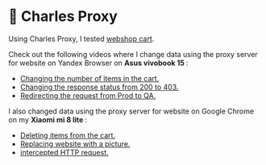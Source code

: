 # 🍶 Charles Proxy 

Using Charles Proxy, I tested <a href="http://demowebshop.tricentis.com/cart"> webshop cart</a>. 

Check out the following videos where I change data using the proxy server for website on Yandex Browser on <b> Asus vivobook 15 </b>: 
<ul>
<li>  <a href="https://www.awesomescreenshot.com/video/20064737?key=195b841b85e9190fe280d13772223541">Changing the number of items in the cart. </a>   </li> 
<li>  <a href="https://www.awesomescreenshot.com/video/20064993?key=108ca1c1e1ceb022180cc62719199ade"> Changing the response status from 200 to 403. </a>  </li> 
<li>  <a href="https://www.awesomescreenshot.com/video/20065100?key=57a1fa8cc7983dc275849cd8edc5e396">Redirecting the request from Prod to QA.</a> </li> 
 </ul>
 
I also changed data using the proxy server for website on Google Chrome on my <b> Xiaomi mi 8 lite </b>: 
<ul>
<li>  <a href="https://www.awesomescreenshot.com/video/20066006?key=5ee54c0f30783505f62c0d70a7d1f1e6"> Deleting items from the cart. </li> 
<li>  <a href="https://www.awesomescreenshot.com/video/20066444?key=4dae72f078fd7bb6247b0184bc640aad"> Replacing website with a picture. </a>  </li> 
<li>  <a href="https://cdn1.coreapp.ai/uploads/any/Безымянный-d4b9663b941342528f39b02101bbb56d.png">   intercepted HTTP request.</a> </li> 
 </ul>
